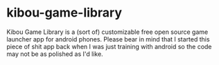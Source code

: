 # kibou-game-library
Kibou Game Library is a (sort of) customizable free open source game launcher app for android phones.
Please bear in mind that I started this piece of shit app back when I was just training with android so the code may not be as polished as I'd like.
